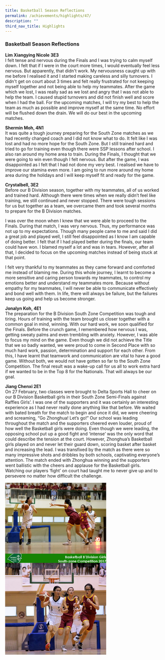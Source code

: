 ```yaml
---
title: Basketball Season Reflections
permalink: /achievements/highlights/47/
description: ""
third_nav_title: Highlights
---
```

### **Basketball Season Reflections**
**Lim Xiangying Nicole 3E3**<br>
I felt tense and nervous during the Finals and I was trying to calm myself down. I felt that if I were in the court more times, I would eventually feel less nervous. But apparently, that didn't work. My nervousness caught up with me before I realised it and I started making careless and silly turnovers. I didn't get on court about 3 times and felt really frustrated for not keeping myself together and not being able to help my teammates. After the game which we lost, I was really sad as we lost and angry that I was not able to help the team. I caused stupid turnovers and did not finish well and score when I had the ball. For the upcoming matches, I will try my best to help the team as much as possible and improve myself at the same time. No effort will be flushed down the drain. We will do our best in the upcoming matches.

**Shermin Moh, 4N1**<br>
It was quite a tough journey preparing for the South Zone matches as we had recently changed coach and I did not know what to do. It felt like I was lost and had no more hope for the South Zone. But I still trained hard and tried to go for training even though there were SSP lessons after school. I also ran around my home area to train. During the Finals, I thought that we were going to win even though I felt nervous. But after the game, I was disappointed as I felt that I had not done my very best. I realised we have to improve our stamina even more. I am going to run more around my home area during the holidays and I will keep myself fit and ready for the game.

**Crystalbell, 3E2**<br>
Before our B Division season, together with my teammates, all of us worked and trained hard. Although there were times when we really didn’t feel like training, we still continued and never stopped. There were tough sessions for us but together as a team, we overcame them and took several months to prepare for the B Division matches. 

I was over the moon when I knew that we were able to proceed to the Finals. During that match, I was very nervous. Thus, my performance was not up to my expectations. Though many people came to me and said I did a great job and played well, I still feel disappointed as I know I am capable of doing better. I felt that if I had played better during the finals, our team could have won. I blamed myself a lot and was in tears. However, after all that, I decided to focus on the upcoming matches instead of being stuck at that point. 

I felt very thankful to my teammates as they came forward and comforted me instead of blaming me. During this whole journey, I learnt to become a more sensitive and caring person towards my teammates, to control my emotions better and understand my teammates more. Because without empathy for my teammates, I will never be able to communicate effectively and bond well with them. In life, there will always be failure, but the failures keep us going and help us become stronger.

**Jonalyn Koh, 4E1**<br>
The preparation for the B Division South Zone Competition was tough and tiring. Hours of training with the team brought us closer together with a common goal in mind, winning. With our hard work, we soon qualified for the Finals. Before the crunch game, I remembered how nervous I was, getting sweaty palms and even trembling with anxiety. However, I was able to focus my mind on the game. Even though we did not achieve the Title that we so badly wanted, we were proud to come in Second Place with so much hard work, passion, determination and support for each other. From this, I have learnt that teamwork and communication are vital to have a good game. Without both, we would not have gotten so far to the South Zone Competition. The final result was a wake-up call for us all to work extra hard if we wanted to be in the Top 8 for the Nationals. That will always be our goal.

**Jiang Chenxi 2E1**<br>
On 27 February, two classes were brought to Delta Sports Hall to cheer on our B Division Basketball girls in their South Zone Semi-Finals against Raffles Girls’. I was one of the supporters and it was certainly an interesting experience as I had never really done anything like that before. We waited with bated breath for the match to begin and once it did, we were cheering and screaming, “Go Zhonghua! Let’s go!” Our school was leading throughout the match and the supporters cheered even louder, proud of how well the Basketball girls were doing. Even though we were leading, the opposing school put up a good fight and ‘intense’ was the only word that could describe the tension at the court. However, Zhonghua’s Basketball girls played on and never let their guard down, scoring basket after basket and increasing the lead. I was transfixed by the match as there were so many impressive shots and dribbles by both schools, captivating everyone’s attention. The match ended with Zhonghua winning and the supporters went ballistic with the cheers and applause for the Basketball girls. Watching our players ‘fight’ on court had taught me to never give up and to persevere no matter how difficult the challenge.

<img src="/images/Bball.jpg" style="width:65%">